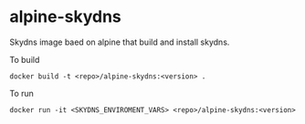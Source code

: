 alpine-skydns
================

Skydns image baed on alpine that build and install skydns.

To build

```
docker build -t <repo>/alpine-skydns:<version> .
```

To run

```
docker run -it <SKYDNS_ENVIROMENT_VARS> <repo>/alpine-skydns:<version> 
```

